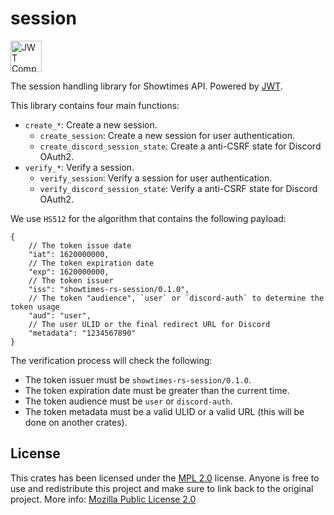 # session

<a href="https://jwt.io/"><img src="https://jwt.io/img/logo-asset.svg" alt="JWT Compatible" height="50"></a>

The session handling library for Showtimes API. Powered by [JWT](https://jwt.io/).

This library contains four main functions:
- `create_*`: Create a new session.
  - `create_session`: Create a new session for user authentication.
  - `create_discord_session_state`: Create a anti-CSRF state for Discord OAuth2.
- `verify_*`: Verify a session.
  - `verify_session`: Verify a session for user authentication.
  - `verify_discord_session_state`: Verify a anti-CSRF state for Discord OAuth2.

We use `HS512` for the algorithm that contains the following payload:
```jsonc
{
    // The token issue date
    "iat": 1620000000,
    // The token expiration date
    "exp": 1620000000,
    // The token issuer
    "iss": "showtimes-rs-session/0.1.0",
    // The token "audience", `user` or `discord-auth` to determine the token usage
    "aud": "user",
    // The user ULID or the final redirect URL for Discord
    "metadata": "1234567890"
}
```

The verification process will check the following:
- The token issuer must be `showtimes-rs-session/0.1.0`.
- The token expiration date must be greater than the current time.
- The token audience must be `user` or `discord-auth`.
- The token metadata must be a valid ULID or a valid URL (this will be done on another crates).

## License

This crates has been licensed under the [MPL 2.0](https://github.com/naoTimesdev/showtimes-rs/blob/master/LICENSE-MPL) license. Anyone is free to use and redistribute this project and make sure to link back to the original project. More info: [Mozilla Public License 2.0](https://www.tldrlegal.com/license/mozilla-public-license-2-0-mpl-2)
